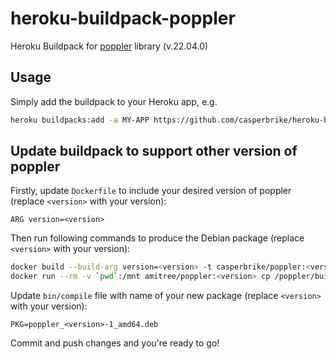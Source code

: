 # heroku-buildpack-poppler

Heroku Buildpack for [poppler](https://poppler.freedesktop.org/) library (v.22.04.0)

## Usage

Simply add the buildpack to your Heroku app, e.g.

```bash
heroku buildpacks:add -a MY-APP https://github.com/casperbrike/heroku-buildpack-poppler
```

## Update buildpack to support other version of poppler

Firstly, update `Dockerfile` to include your desired version of poppler (replace `<version>` with your version):

```docker
ARG version=<version>
```

Then run following commands to produce the Debian package (replace `<version>` with your version):

```bash
docker build --build-arg version=<version> -t casperbrike/poppler:<version> .
docker run --rm -v `pwd`:/mnt amitree/poppler:<version> cp /poppler/build/poppler_<version>-1_amd64.deb /mnt/
```

Update `bin/compile` file with name of your new package (replace `<version>` with your version):

```
PKG=poppler_<version>-1_amd64.deb

```

Commit and push changes and you're ready to go!

